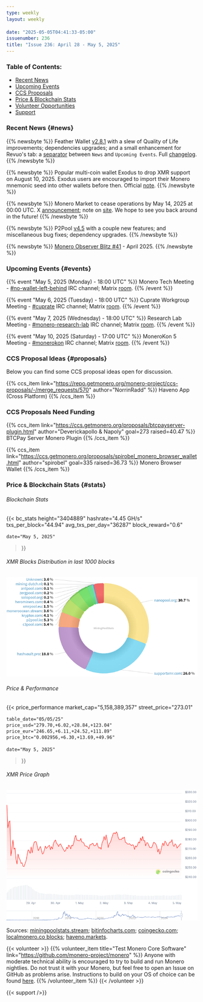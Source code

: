 ```yaml
---
type: weekly
layout: weekly

date: "2025-05-05T04:41:33-05:00"
issuenumber: 236
title: "Issue 236: April 28 - May 5, 2025"
---
```


### Table of Contents:

- [Recent News](#news)
- [Upcoming Events](#events)
- [CCS Proposals](#proposals)
- [Price & Blockchain Stats](#stats)
- [Volunteer Opportunities](#volunteer)
- [Support](#support)

### Recent News {#news}

{{% newsbyte %}}
Feather Wallet [v2.8.1](https://featherwallet.org/download/) with a slew of Quality of Life improvements; dependencies upgrades; and a small enhancement for Revuo's tab: a [separator](https://xcancel.com/rottenwheel1/status/1911450852746727881#m) between `News` and `Upcoming Events`. Full [changelog](https://featherwallet.org/changelog/).
{{% /newsbyte %}}

{{% newsbyte %}}
Popular multi-coin wallet Exodus to drop XMR support on August 10, 2025. Exodus users are encouraged to import their Monero mnemonic seed into other wallets before then. Official [note](https://www.exodus.com/support/en/articles/10862085-what-should-i-do-with-my-monero-xmr-before-support-ends).
{{% /newsbyte %}}

{{% newsbyte %}}
Monero Market to cease operations by May 14, 2025 at 00:00 UTC. X [announcement](https://nitter.net/monero_market/status/1917561427809952132); note on [site](https://moneromarket.io/). We hope to see you back around in the future!
{{% /newsbyte %}}

{{% newsbyte %}}
P2Pool [v4.5](https://github.com/SChernykh/p2pool/releases/tag/v4.5) with a couple new features; and miscellaneous bug fixes; dependency upgrades.
{{% /newsbyte %}}

{{% newsbyte %}}
[Monero Observer Blitz #41](https://monero.observer/monero-observer-blitz-april-2025/) - April 2025.
{{% /newsbyte %}}

### Upcoming Events {#events}

{{% event "May 5, 2025 (Monday) - 18:00 UTC" %}}
Monero Tech Meeting - [#no-wallet-left-behind](irc://irc.libera.chat/#no-wallet-left-behind) IRC channel; Matrix [room](https://matrix.to/#/#no-wallet-left-behind:monero.social).
{{% /event %}}

{{% event "May 6, 2025 (Tuesday) - 18:00 UTC" %}}
Cuprate Workgroup Meeting - [#cuprate](irc://irc.libera.chat/#cuprate) IRC channel; Matrix [room](https://matrix.to/#/#cuprate:monero.social).
{{% /event %}}

{{% event "May 7, 2025 (Wednesday) - 18:00 UTC" %}}
Research Lab Meeting - [#monero-research-lab](irc://irc.libera.chat/#monero-research-lab) IRC channel; Matrix [room](https://matrix.to/#/#monero-research-lab:monero.social).
{{% /event %}}

{{% event "May 10, 2025 (Saturday) - 17:00 UTC" %}}
MoneroKon 5 Meeting - [#monerokon](irc://irc.libera.chat/#monerokon) IRC channel; Matrix [room](https://matrix.to/#/#monerokon:matrix.org).
{{% /event %}}

### CCS Proposal Ideas {#proposals}

Below you can find some CCS proposal ideas open for discussion.

{{% ccs_item link="https://repo.getmonero.org/monero-project/ccs-proposals/-/merge_requests/570" author="NorrinRadd" %}}
Haveno App (Cross Platform)
{{% /ccs_item %}}

### CCS Proposals Need Funding

{{% ccs_item link="https://ccs.getmonero.org/proposals/btcpayserver-plugin.html" author="Deverickapollo & Napoly" goal=273 raised=40.47 %}}
BTCPay Server Monero Plugin
{{% /ccs_item %}}

{{% ccs_item link="https://ccs.getmonero.org/proposals/spirobel_monero_browser_wallet.html" author="spirobel" goal=335 raised=36.73 %}}
Monero Browser Wallet
{{% /ccs_item %}}

### Price & Blockchain Stats {#stats}

###### Blockchain Stats

{{< bc_stats
	height="3404889"
	hashrate="4.45 GH/s"
	txs_per_block="44.94"
	avg_txs_per_day="36287"
	block_reward="0.6"

	date="May 5, 2025"
>}}

###### XMR Blocks Distribution in last 1000 blocks

![Hashrate Pool Distribution Pie Chart](./hash.png)

###### Price & Performance

{{< price_performance
	market_cap="5,158,389,357"
	street_price="273.01"

	table_date="05/05/25"
	price_usd="279.70,+6.02,+28.84,+123.04"
	price_eur="246.65,+6.11,+24.52,+111.89"
	price_btc="0.002956,+6.30,+13.69,+49.96"

	date="May 5, 2025"
>}}

###### XMR Price Graph

![XMR Price Graph](./price.png)

Sources: [miningpoolstats.stream](https://miningpoolstats.stream/monero); [bitinfocharts.com](https://bitinfocharts.com/monero/); [coingecko.com](https://www.coingecko.com/en/coins/monero); [localmonero.co blocks](https://localmonero.co/blocks); [haveno.markets](https://haveno.markets/).

{{< volunteer >}}
{{% volunteer_item title="Test Monero Core Software" link="https://github.com/monero-project/monero" %}}
Anyone with moderate technical ability is encouraged to try to build and run Monero nightlies. Do not trust it with your Monero, but feel free to open an Issue on GitHub as problems arise. Instructions to build on your OS of choice can be found [here](https://github.com/monero-project/monero#compiling-monero-from-source). 
{{% /volunteer_item %}}
{{< /volunteer >}}

{{< support />}}
